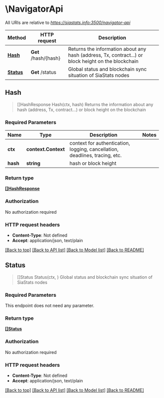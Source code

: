 # \NavigatorApi

All URIs are relative to *https://siastats.info:3500/navigator-api*

Method | HTTP request | Description
------------- | ------------- | -------------
[**Hash**](NavigatorApi.md#Hash) | **Get** /hash/{hash} | Returns the information about any hash (address, Tx, contract...) or block height on the blockchain
[**Status**](NavigatorApi.md#Status) | **Get** /status | Global status and blockchain sync situation of SiaStats nodes



## Hash

> []HashResponse Hash(ctx, hash)
Returns the information about any hash (address, Tx, contract...) or block height on the blockchain

### Required Parameters


Name | Type | Description  | Notes
------------- | ------------- | ------------- | -------------
**ctx** | **context.Context** | context for authentication, logging, cancellation, deadlines, tracing, etc.
**hash** | **string**| hash or block height | 

### Return type

[**[]HashResponse**](HashResponse.md)

### Authorization

No authorization required

### HTTP request headers

- **Content-Type**: Not defined
- **Accept**: application/json, text/plain

[[Back to top]](#) [[Back to API list]](../README.md#documentation-for-api-endpoints)
[[Back to Model list]](../README.md#documentation-for-models)
[[Back to README]](../README.md)


## Status

> []Status Status(ctx, )
Global status and blockchain sync situation of SiaStats nodes

### Required Parameters

This endpoint does not need any parameter.

### Return type

[**[]Status**](Status.md)

### Authorization

No authorization required

### HTTP request headers

- **Content-Type**: Not defined
- **Accept**: application/json, text/plain

[[Back to top]](#) [[Back to API list]](../README.md#documentation-for-api-endpoints)
[[Back to Model list]](../README.md#documentation-for-models)
[[Back to README]](../README.md)


